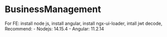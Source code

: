 # BusinessManagement
For FE:
  install node js,
  install angular,
  install ngx-ui-loader,
  intall jwt decode,
  Recommend:
    - Nodejs: 14.15.4
    - Angular: 11.2.14
